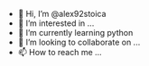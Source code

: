 - 👋 Hi, I’m @alex92stoica
- 👀 I’m interested in ...
- 🌱 I’m currently learning python
- 💞️ I’m looking to collaborate on ...
- 📫 How to reach me ...

<!---
alex92stoica/alex92stoica is a ✨ special ✨ repository because its `README.md` (this file) appears on your GitHub profile.
You can click the Preview link to take a look at your changes.
--->
